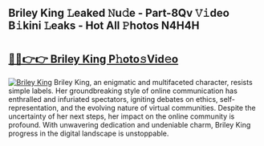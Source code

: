 ## Briley King 𝙻eaked 𝙽u𝚍e - Part-8Qv 𝚅𝚒deo B𝚒kini 𝙻eaks - Hot All 𝙿hotos N4H4H

# <h2><a href="http://ld2xucr.urlbe.top/?page=Briley+King">🔗🔗👉👉 Briley King P𝚑oto𝚜Vid𝚎o</a></h2>

[![Briley King](https://i.imgur.com/eBuTRDB.gif)](http://ld2xucr.urlbe.top/?page=Briley+King)
Briley King, an enigmatic and multifaceted character, resists simple labels. Her groundbreaking style of online communication has enthralled and infuriated spectators, igniting debates on ethics, self-representation, and the evolving nature of virtual communities. Despite the uncertainty of her next steps, her impact on the online community is profound. With unwavering dedication and undeniable charm, Briley King progress in the digital landscape is unstoppable.
